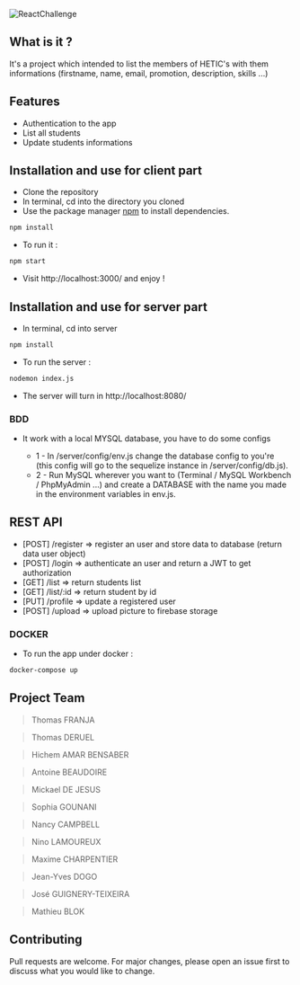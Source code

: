 ![ReactChallenge](https://upload.wikimedia.org/wikipedia/commons/thumb/e/ed/Logo_HETIC.png/1200px-Logo_HETIC.png)

## What is it ? 

It's a project which intended to list the members of HETIC's with them informations (firstname, name, email, promotion, description, skills ...)

## Features 
- Authentication to the app
- List all students 
- Update students informations

## Installation and use for client part

- Clone the repository 
- In terminal, cd into the directory you cloned
- Use the package manager [npm](https://www.npmjs.com/) to install dependencies.
```bash
npm install
```
- To run it : 
```bash
npm start
```
- Visit http://localhost:3000/ and enjoy !

## Installation and use for server part

- In terminal, cd into server
```bash
npm install
```
- To run the server : 
```bash
nodemon index.js
```
- The server will turn in http://localhost:8080/

### BDD 

- It work with a local MYSQL database, you have to do some configs
  
  - 1 - In /server/config/env.js change the database config to you're (this config will go to the sequelize instance in /server/config/db.js).
  - 2 - Run MySQL wherever you want to (Terminal / MySQL Workbench / PhpMyAdmin ...) and create a DATABASE with the name you made in the environment variables in env.js.

## REST API

- [POST] /register => register an user and store data to database (return data user object)
- [POST] /login => authenticate an user and return a JWT to get authorization
- [GET] /list => return students list
- [GET] /list/:id => return student by id
- [PUT] /profile => update a registered user
- [POST] /upload => upload picture to firebase storage

### DOCKER

- To run the app under docker : 
```bash
docker-compose up
```

## Project Team

> Thomas FRANJA

> Thomas DERUEL

> Hichem AMAR BENSABER

> Antoine BEAUDOIRE

> Mickael DE JESUS

> Sophia GOUNANI

> Nancy CAMPBELL

> Nino LAMOUREUX

> Maxime CHARPENTIER

> Jean-Yves DOGO

> José GUIGNERY-TEIXEIRA

> Mathieu BLOK

## Contributing
Pull requests are welcome. For major changes, please open an issue first to discuss what you would like to change.


